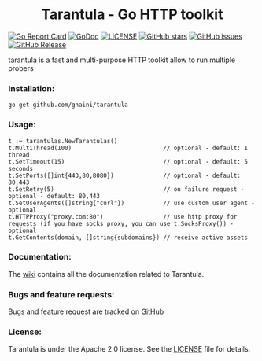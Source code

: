 <h1 align="center"> Tarantula - Go HTTP toolkit </h1>

[![Go Report Card](https://goreportcard.com/badge/github.com/ghaini/tarantula)](https://goreportcard.com/report/github.com/ghaini/tarantula)
[![GoDoc](https://godoc.org/github.com/ghaini/tarantula?status.svg)](https://godoc.org/github.com/ghaini/tarantula)
[![LICENSE](https://img.shields.io/github/license/ghaini/tarantula.svg?style=flat-square)](https://github.com/ghaini/tarantula/blob/master/LICENSE)
[![GitHub stars](https://img.shields.io/github/stars/ghaini/tarantula)](https://github.com/ghaini/tarantula/stargazers)
[![GitHub issues](https://img.shields.io/github/issues/ghaini/tarantula)](https://github.com/ghaini/tarantula/issues)
[![GitHub Release](https://img.shields.io/github/release/ghaini/tarantula)](https://github.com/ghaini/tarantula/releases)


 tarantula is a fast and multi-purpose HTTP toolkit allow to run multiple probers
 
### Installation:

    go get github.com/ghaini/tarantula
    
### Usage:

    t := tarantulas.NewTarantulas()
    t.MultiThread(100)                          // optional - default: 1 thread
    t.SetTimeout(15)                            // optional - default: 5 seconds
    t.SetPorts([]int{443,80,8080})              // optional - default: 80,443
    t.SetRetry(5)                               // on failure request - optional - default: 80,443
    t.SetUserAgents([]string{"curl"})           // use custom user agent - optional  
    t.HTTPProxy("proxy.com:80")                 // use http proxy for requests (if you have socks proxy, you can use t.SocksProxy()) - optional
    t.GetContents(domain, []string{subdomains}) // receive active assets
    
### Documentation:

The <a href="https://github.com/ghaini/tarantula/wiki">wiki</a> contains all the documentation related to Tarantula.
    
### Bugs and feature requests:

Bugs and feature request are tracked on <a href="https://github.com/ghaini/tarantula/issues">GitHub</a>

### License:

Tarantula is under the Apache 2.0 license. See the <a href="https://github.com/ghaini/tarantula/blob/master/LICENSE">LICENSE</a> file for details.

